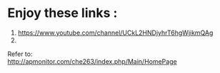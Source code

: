 # Enjoy these links :  
  
1. https://www.youtube.com/channel/UCkL2HNDjyhrT6hgWjikmQAg  
2. 



Refer to:  
http://apmonitor.com/che263/index.php/Main/HomePage  

